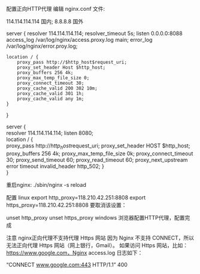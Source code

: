 配置正向HTTP代理
编辑 nginx.conf 文件:

114.114.114.114 国内;
8.8.8.8 国外

server {
    resolver 114.114.114.114;
    resolver_timeout 5s;
    listen 0.0.0.0:8088
    access_log  /var/log/nginx/access.proxy.log main;
    error_log   /var/log/nginx/error.proy.log;

    location / {
        proxy_pass http://$http_host$request_uri;
        proxy_set_header Host $http_host;
        proxy_buffers 256 4k;
        proxy_max_temp_file_size 0;
        proxy_connect_timeout 30;
        proxy_cache_valid 200 302 10m;
        proxy_cache_valid 301 1h;
        proxy_cache_valid any 1m;
    }
}

server {  
    resolver 114.114.114.114; 
    listen 8080;  
    location / {  
        proxy_pass http://$http_host$request_uri;
        proxy_set_header HOST $http_host;
        proxy_buffers 256 4k;
        proxy_max_temp_file_size 0k; 
        proxy_connect_timeout 30;
        proxy_send_timeout 60;
        proxy_read_timeout 60;
        proxy_next_upstream error timeout invalid_header http_502;
    }  
}



重启nginx:
./sbin/nginx -s reload

配置
linux
export http_proxy=118.210.42.251:8808
export https_proxy=118.210.42.251:8808
要取消该设置：

unset http_proxy
unset https_proxy
windows
浏览器配置HTTP代理，配置完成

注意
nginx正向代理不支持代理 Https 网站
因为 Nginx 不支持 CONNECT，所以无法正向代理 Https 网站（网上银行，Gmail）。
如果访问 Https 网站，比如：https://www.google.com，Nginx access.log 日志如下：

“CONNECT www.google.com:443 HTTP/1.1” 400

